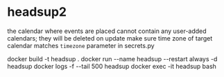 # headsup2
the calendar where events are placed cannot contain any user-added calendars; they will be deleted on update
make sure time zone of target calendar matches `timezone` parameter in secrets.py 

docker build -t headsup .
docker run --name headsup --restart always -d headsup
docker logs -f --tail 500 headsup
docker exec -it headsup bash
